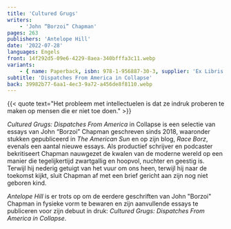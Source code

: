```yaml
---
title: 'Cultured Grugs'
writers:
    - 'John “Borzoi” Chapman'
pages: 263
publishers: 'Antelope Hill'
date: '2022-07-28'
languages: Engels
front: 14f292d5-09e6-4229-8aea-340bfffa3c11.webp
variants:
    - { name: Paperback, isbn: 978-1-956887-30-3, supplier: 'Ex Libris', size: { height: 216, width: 140, depth: 15 }, import_price: { currency: USD, amount: 19.11 }, price: 24.99, out_of_stock: 0 }
subtitle: 'Dispatches From America in Collapse'
back: 39982b77-6aa1-4ec3-9a72-a456de8f8110.webp
---
```


{{< quote text="Het probleem met intellectuelen is dat ze indruk proberen te maken op mensen die er niet toe doen." >}}
 
*Cultured Grugs: Dispatches From America* in Collapse is een selectie van essays van John “Borzoi” Chapman geschreven sinds 2018, waaronder stukken gepubliceerd in *The American Sun* en op zijn blog, *Race Borz*, evenals een aantal nieuwe essays. Als productief schrijver en podcaster bekritiseert Chapman nauwgezet de kwalen van de moderne wereld op een manier die tegelijkertijd zwartgallig en hoopvol, nuchter en geestig is. Terwijl hij nederig getuigt van het vuur om ons heen, terwijl hij naar de toekomst kijkt, sluit Chapman af met een brief gericht aan zijn nog niet geboren kind.

*Antelope Hill* is er trots op om de eerdere geschriften van John "Borzoi" Chapman in fysieke vorm te bewaren en zijn aanvullende essays te publiceren voor zijn debuut in druk: *Cultured Grugs: Dispatches From America in Collapse*.
